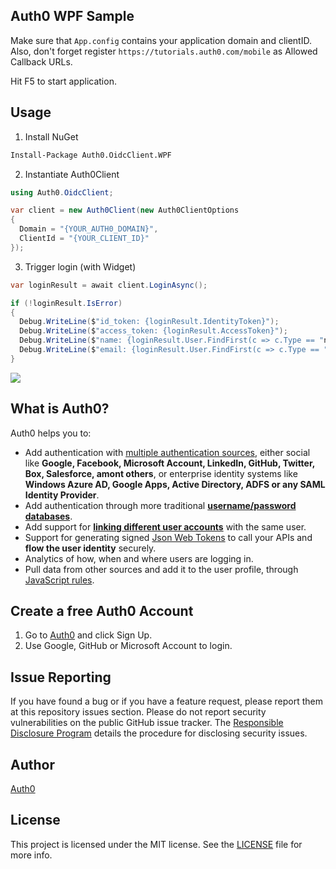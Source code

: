 ﻿## Auth0 WPF Sample

Make sure that `App.config` contains your application domain and clientID. Also, don't forget register `https://tutorials.auth0.com/mobile` as Allowed Callback URLs.

Hit F5 to start application.

## Usage

1. Install NuGet

  ~~~ps
  Install-Package Auth0.OidcClient.WPF
  ~~~

2. Instantiate Auth0Client

  ~~~cs
  using Auth0.OidcClient;

  var client = new Auth0Client(new Auth0ClientOptions
  {
	Domain = "{YOUR_AUTH0_DOMAIN}",
	ClientId = "{YOUR_CLIENT_ID}"
  });
  ~~~

3. Trigger login (with Widget) 

  ~~~cs
  var loginResult = await client.LoginAsync();

  if (!loginResult.IsError)
  {
	Debug.WriteLine($"id_token: {loginResult.IdentityToken}");
    Debug.WriteLine($"access_token: {loginResult.AccessToken}");
	Debug.WriteLine($"name: {loginResult.User.FindFirst(c => c.Type == "name")?.Value}");
    Debug.WriteLine($"email: {loginResult.User.FindFirst(c => c.Type == "email")?.Value}");
  }
  ~~~

  ![](https://cdn2.auth0.com/docs/media/articles/native-platforms/wpf-winforms/wpf-winforms-step1.png)

## What is Auth0?

Auth0 helps you to:

* Add authentication with [multiple authentication sources](https://docs.auth0.com/identityproviders), either social like **Google, Facebook, Microsoft Account, LinkedIn, GitHub, Twitter, Box, Salesforce, amont others**, or enterprise identity systems like **Windows Azure AD, Google Apps, Active Directory, ADFS or any SAML Identity Provider**.
* Add authentication through more traditional **[username/password databases](https://docs.auth0.com/mysql-connection-tutorial)**.
* Add support for **[linking different user accounts](https://docs.auth0.com/link-accounts)** with the same user.
* Support for generating signed [Json Web Tokens](https://docs.auth0.com/jwt) to call your APIs and **flow the user identity** securely.
* Analytics of how, when and where users are logging in.
* Pull data from other sources and add it to the user profile, through [JavaScript rules](https://docs.auth0.com/rules).

## Create a free Auth0 Account

1. Go to [Auth0](https://auth0.com) and click Sign Up.
2. Use Google, GitHub or Microsoft Account to login.

## Issue Reporting

If you have found a bug or if you have a feature request, please report them at this repository issues section. Please do not report security vulnerabilities on the public GitHub issue tracker. The [Responsible Disclosure Program](https://auth0.com/whitehat) details the procedure for disclosing security issues.

## Author

[Auth0](auth0.com)

## License

This project is licensed under the MIT license. See the [LICENSE](LICENSE) file for more info.